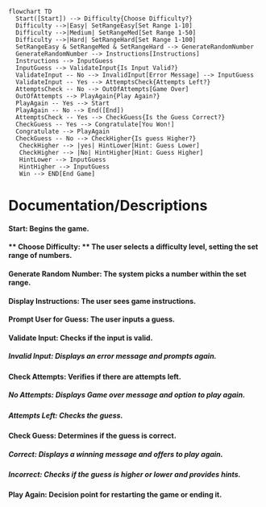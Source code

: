 ```mermaid
flowchart TD
  Start([Start]) --> Difficulty{Choose Difficulty?}
  Difficulty -->|Easy| SetRangeEasy[Set Range 1-10]
  Difficulty -->|Medium| SetRangeMed[Set Range 1-50]
  Difficulty -->|Hard| SetRangeHard[Set Range 1-100]
  SetRangeEasy & SetRangeMed & SetRangeHard --> GenerateRandomNumber
  GenerateRandomNumber --> Instructions[Instructions]
  Instructions --> InputGuess
  InputGuess --> ValidateInput{Is Input Valid?}
  ValidateInput -- No --> InvalidInput[Error Message] --> InputGuess
  ValidateInput -- Yes --> AttemptsCheck{Attempts Left?}
  AttemptsCheck -- No --> OutOfAttempts[Game Over]
  OutOfAttempts --> PlayAgain{Play Again?}
  PlayAgain -- Yes --> Start
  PlayAgain -- No --> End([End])
  AttemptsCheck -- Yes --> CheckGuess{Is the Guess Correct?}
  CheckGuess -- Yes --> Congratulate[You Won!]
  Congratulate --> PlayAgain
  CheckGuess -- No --> CheckHigher{Is guess Higher?}
   CheckHigher --> |yes| HintLower[Hint: Guess Lower]
   CheckHigher --> |No| HintHigher[Hint: Guess Higher]
   HintLower --> InputGuess
   HintHigher --> InputGuess
   Win --> END[End Game] 
```

# **Documentation/Descriptions** 
#### **Start:** Begins the game.
#### ** Choose Difficulty: ** The user selects a difficulty level, setting the set range of numbers. 
#### **Generate Random Number:** The system picks a number within the set range.
#### **Display Instructions:** The user sees game instructions.
#### **Prompt User for Guess:** The user inputs a guess.
#### **Validate Input:** Checks if the input is valid.
##### **_Invalid Input:_** Displays an error message and prompts again.
#### **Check Attempts:** Verifies if there are attempts left.
##### **_No Attempts:_** Displays Game over message and option to play again.
##### **_Attempts Left:_** Checks the guess.
#### **Check Guess:** Determines if the guess is correct.
##### **_Correct:_** Displays a winning message and offers to play again.
##### **_Incorrect:_** Checks if the guess is higher or lower and provides hints.
#### **Play Again:** Decision point for restarting the game or ending it.
